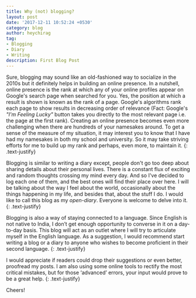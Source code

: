 ```yaml
---
title: Why (not) blogging?
layout: post
date: '2017-12-11 10:52:24 +0530'
category: blog
author: heychirag
tag:
- Blogging
- Diary
- Writing
description: First Blog Post
---
```


Sure, blogging may sound like an old-fashioned way to socialize in the 2010s but it definitely helps in building an online presence. In a nutshell, online presence is the rank at which any of your online profiles appear on Google's search page when searched for you. Yes, the position at which a result is shown is known as the rank of a page. Google's algorithms rank each page to show results in decreasing order of relevance (Fact: Google's _"I'm Feeling Lucky"_ button takes you directly to the most relevant page i.e. the page at the first rank). Creating an online presence becomes even more challenging when there are hundreds of your namesakes around. To get a sense of the measure of my situation, it may interest you to know that I have had my namesakes in both my school and university. So it may take striving efforts for me to build up my rank and perhaps, even more, to maintain it.
{: .text-justify}

Blogging is similar to writing a diary except, people don't go too deep about sharing details about their personal lives. There is a constant flux of exciting and random thoughts crossing my mind every day. And so I've decided to log each one of them, and the best ones will find their place over here. I will be talking about the way I feel about the world, occasionally about the things happening in my life, and besides that, about the stuff I do. I would like to call this blog as my _open-diary_. Everyone is welcome to delve into it.
{: .text-justify}

Blogging is also a way of staying connected to a language. Since English is not native to India, I don’t get enough opportunity to converse in it on a day-to-day basis. This blog will act as an outlet where I will try to articulate myself in the English language. As a suggestion, I would recommend start writing a blog or a diary to anyone who wishes to become proficient in their second language.
{: .text-justify}

I would appreciate if readers could drop their suggestions or even better, proofread my posts. I am also using some online tools to rectify the most critical mistakes, but for those ‘advanced’ errors, your input would prove to be a great help.
{: .text-justify}

Cheers!

<div class="breaker"></div>
